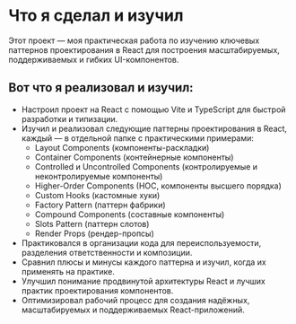 # Что я сделал и изучил

Этот проект — моя практическая работа по изучению ключевых паттернов проектирования в React для построения масштабируемых, поддерживаемых и гибких UI-компонентов.

## Вот что я реализовал и изучил:

- Настроил проект на React с помощью Vite и TypeScript для быстрой разработки и типизации.
- Изучил и реализовал следующие паттерны проектирования в React, каждый — в отдельной папке с практическими примерами:
  - Layout Components (компоненты-раскладки)
  - Container Components (контейнерные компоненты)
  - Controlled и Uncontrolled Components (контролируемые и неконтролируемые компоненты)
  - Higher-Order Components (HOC, компоненты высшего порядка)
  - Custom Hooks (кастомные хуки)
  - Factory Pattern (паттерн фабрики)
  - Compound Components (составные компоненты)
  - Slots Pattern (паттерн слотов)
  - Render Props (рендер-пропсы)
- Практиковался в организации кода для переиспользуемости, разделения ответственности и композиции.
- Сравнил плюсы и минусы каждого паттерна и изучил, когда их применять на практике.
- Улучшил понимание продвинутой архитектуры React и лучших практик проектирования компонентов.
- Оптимизировал рабочий процесс для создания надёжных, масштабируемых и поддерживаемых React-приложений.
